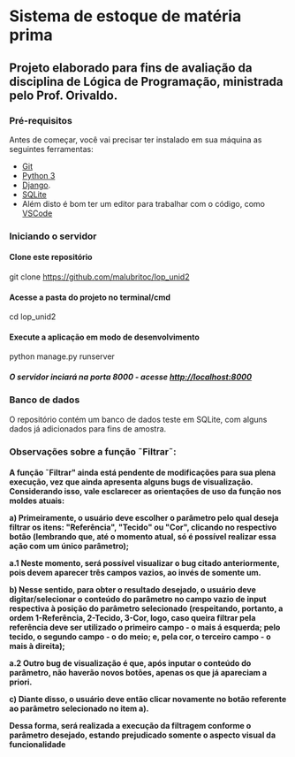 # Sistema de estoque de matéria prima

## Projeto elaborado para fins de avaliação da disciplina de Lógica de Programação, ministrada pelo Prof. Orivaldo.

### Pré-requisitos

Antes de começar, você vai precisar ter instalado em sua máquina as seguintes ferramentas:
* [Git](https://git-scm.com)
* [Python 3](https://www.python.org/)
* [Django](https://www.djangoproject.com/). 
* [SQLite](https://www.sqlite.org/index.html)
* Além disto é bom ter um editor para trabalhar com o código, como [VSCode](https://code.visualstudio.com/)


### Iniciando o servidor
#### Clone este repositório

git clone <https://github.com/malubritoc/lop_unid2>


#### Acesse a pasta do projeto no terminal/cmd

cd lop_unid2

#### Execute a aplicação em modo de desenvolvimento

python manage.py runserver

##### O servidor inciará na porta 8000 - acesse <http://localhost:8000>

### Banco de dados

O repositório contém um banco de dados teste em SQLite, com alguns dados já adicionados para fins de amostra.

### Observações sobre a função ˜Filtrar˜: 
<h4>A função ˜Filtrar" ainda está pendente de modificações para sua plena execução, vez que ainda apresenta alguns bugs de visualização. Considerando isso, vale esclarecer as orientações de uso da função nos moldes atuais:


a) Primeiramente, o usuário deve escolher o parâmetro pelo qual deseja filtrar os itens: "Referência", "Tecido" ou "Cor", clicando no respectivo botão (lembrando que, até o momento atual, só é possível realizar essa ação com um único parâmetro);

a.1 Neste momento, será possível visualizar o bug citado anteriormente, pois devem aparecer três campos vazios, ao invés de somente um.

b) Nesse sentido, para obter o resultado desejado, o usuário deve digitar/selecionar o conteúdo do parâmetro no campo vazio de input respectiva à posição do parâmetro selecionado (respeitando, portanto, a ordem 1-Referência, 2-Tecido, 3-Cor, logo, caso queira filtrar pela referência deve ser utilizado o primeiro campo - o mais á esquerda; pelo tecido, o segundo campo - o do meio; e, pela cor, o terceiro campo - o mais à direita);

a.2 Outro bug de visualização é que, após inputar o conteúdo do parâmetro, não haverão novos botões, apenas os que já apareciam a priori.

c) Diante disso, o usuário deve então clicar novamente no botão referente ao parâmetro selecionado no item a).

Dessa forma, será realizada a execução da filtragem conforme o parâmetro desejado, estando prejudicado somente o aspecto visual da funcionalidade

        
